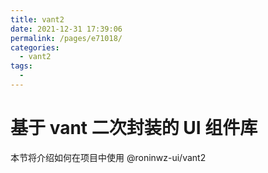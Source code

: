 ```yaml
---
title: vant2
date: 2021-12-31 17:39:06
permalink: /pages/e71018/
categories:
  - vant2
tags:
  - 
---
```

# 基于 vant 二次封装的 UI 组件库

本节将介绍如何在项目中使用 @roninwz-ui/vant2
